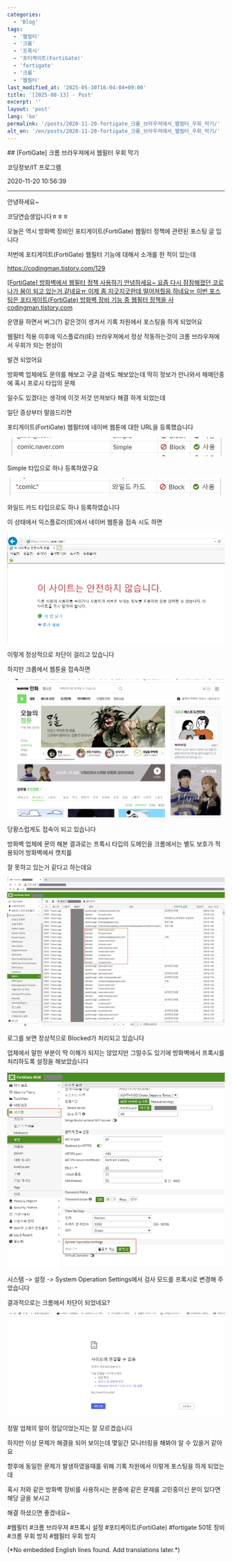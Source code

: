 ```yaml
---
categories:
  - 'Blog'
tags:
  - '웹필터'
  - '크롬'
  - '프록시'
  - '포티케이트(FortiGate)'
  - 'fortigate'
  - '크롬'
  - '웹필터'
last_modified_at: '2025-05-30T16:04:04+09:00'
title: '[2025-08-13] - Post'
excerpt: ''
layout: 'post'
lang: 'ko'
permalink: '/posts/2020-11-20-fortigate_크롬_브라우져에서_웹필터_우회_막기/'
alt_en: '/en/posts/2020-11-20-fortigate_크롬_브라우져에서_웹필터_우회_막기/'
---
```


<div class="lang-panel lang-ko" lang="ko">
## [FortiGate] 크롬 브라우져에서 웹필터 우회 막기

코딩정보/IT 프로그램

2020-11-20 10:56:39

* * *

안녕하세요~

코딩연습생입니다ㅎㅎㅎ

오늘은 역시 방화벽 장비인 포티게이트(FortiGate) 웹필터 정책에 관련된 포스팅 글 입니다

저번에 포티게이트(FortiGate) 웹필터 기능에 대해서 소개를 한 적이 있는데

<https://codingman.tistory.com/129>

[ [FortiGate] 방화벽에서 웹필터 정책 사용하기 안녕하세요~ 요즘 다시 잠잠해졌던 코로나가 붐이 되고 있는거 같네요ㅠ 이제 좀
지긋지긋한데 떨어져줬음 하네요ㅠ 이번 포스팅은 포티게이트(FortiGate) 방화벽 장비 기능 중 웹필터 정책을 사
codingman.tistory.com ](https://codingman.tistory.com/129)

운영을 하면서 버그(?) 같은것이 생겨서 기록 차원에서 포스팅을 하게 되었어요

웹필터 적용 이후에 익스플로러(IE) 브라우져에서 정상 작동하는것이 크롬 브라우져에서 우회가 되는 현상이

발견 되었어요

방화벽 업체에도 문의를 해보고 구글 검색도 해보았는데 딱히 정보가 안나와서 헤매던중에 혹시 프로시 타입의 문제

일수도 있겠다는 생각에 이것 저것 만져보다 해결 하게 되었는데

일단 증상부터 말씀드리면

포티게이트(FortiGate) 웹필터에 네이버 웹툰에 대한 URL을 등록했습니다

![](/assets/images/fortigate_크롬_브라우져에서_웹필터_우회_막기/img.png)

Simple 타입으로 하나 등록하였구요

![](/assets/images/fortigate_크롬_브라우져에서_웹필터_우회_막기/img_1.png)

와일드 카드 타입으로도 하나 등록하였습니다

이 상태에서 익스플로러(IE)에서 네이버 웹툰을 접속 시도 하면

![](/assets/images/fortigate_크롬_브라우져에서_웹필터_우회_막기/img_2.png)

이렇게 정상적으로 차단이 걸리고 있습니다

하지만 크롭에서 웹툰을 접속하면

![](/assets/images/fortigate_크롬_브라우져에서_웹필터_우회_막기/img_3.png)

당황스럽게도 접속이 되고 있습니다

방화벽 업체에 문의 해본 결과로는 프록시 타입의 도메인을 크롬에서는 별도 보호가 적용되어 방화벽에서 캣치를

잘 못하고 있는거 같다고 하는데요

![](/assets/images/fortigate_크롬_브라우져에서_웹필터_우회_막기/img.jpg)

로그를 보면 정상적으로 Blocked가 처리되고 있습니다

업체에서 말한 부분이 딱 이해가 되지는 않았지만 그럴수도 있기에 방화벽에서 프록시를 처리하도록 설정을 해보았습니다

![](/assets/images/fortigate_크롬_브라우져에서_웹필터_우회_막기/img_1.jpg)

시스템 -> 설정 -> System Operation Settings에서 검사 모드를 프록시로 변경해 주었습니다

결과적으로는 크롬에서 차단이 되었네요?

![](/assets/images/fortigate_크롬_브라우져에서_웹필터_우회_막기/img_4.png)

정말 업체의 말이 정답이었는지는 잘 모르겠습니다

하지만 이상 문제가 해결을 되어 보이는데 몇일간 모니터링을 해봐야 알 수 있을거 같아요

향후에 동일한 문제가 발생하였을때를 위해 기록 차원에서 이렇게 포스팅을 하게 되었는데

혹시 저와 같은 방화벽 장비를 사용하시는 분중에 같은 문제를 고민중이신 분이 있다면 해당 글을 보시고

해결 하셨으면 좋겠네요~

  

#웹필터 #크롬 브라우져 #프록시 설정 #포티케이트(FortiGate) #fortigate 501E 장비 #크롬 우회 방지 #웹필터 우회
방지


</div>
<div class="lang-panel lang-en" lang="en">
(*No embedded English lines found. Add translations later.*)

</div>

